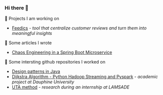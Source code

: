 ### Hi there 👋

:briefcase: Projects I am working on
- [Feedics](/feedics/README.md) - *tool that centralize customer reviews and turn them into meaningful insights*
 
:page_facing_up: Some articles I wrote
- [Chaos Engineering in a Spring Boot Microservice](https://medium.com/@eliedhr/chaos-engineering-in-a-spring-boot-microservice-8a17ad536ecf)

:file_folder: Some intersting github repositories I worked on
- [Design patterns in Java](https://github.com/elieahd/design-patterns)
- [Dijkstra Algorithm - Python Hadoop Streaming and Pyspark](https://github.com/bilal-elchami/dijkstra-hadoop-spark) - *academic project at Dauphine University*
- [UTA method](https://github.com/elieahd/decision-uta-method) - *research during an internship at LAMSADE*
